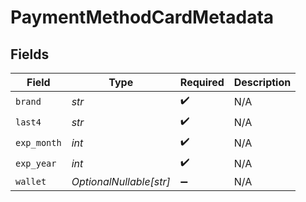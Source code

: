 # PaymentMethodCardMetadata


## Fields

| Field                   | Type                    | Required                | Description             |
| ----------------------- | ----------------------- | ----------------------- | ----------------------- |
| `brand`                 | *str*                   | :heavy_check_mark:      | N/A                     |
| `last4`                 | *str*                   | :heavy_check_mark:      | N/A                     |
| `exp_month`             | *int*                   | :heavy_check_mark:      | N/A                     |
| `exp_year`              | *int*                   | :heavy_check_mark:      | N/A                     |
| `wallet`                | *OptionalNullable[str]* | :heavy_minus_sign:      | N/A                     |